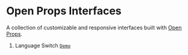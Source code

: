 # Open Props Interfaces
A collection of customizable and responsive interfaces built with [Open Props](https://open-props.style/).

1.  Language Switch [`Demo`](https://language-switch.netlify.app/)
